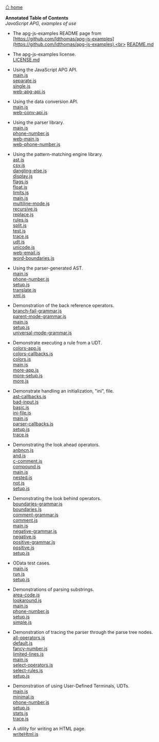 [<span style="font-size: 150%;font-weight:bold;">&#8962;</span> home](https://sabnf.com/)

**Annotated Table of Contents**<br>
_JavaScript APG, examples of use_

- The apg-js-examples README page from [https://github.com/ldthomas/apg-js-examples](https://github.com/ldthomas/apg-js-examples).<br>
  [README.md](./README.html)

- The apg-js-examples license.<br>
  [LICENSE.md](./LICENSE.html)

- Using the JavaScript APG API.<br>
  [main.js](./src/apg-api/main.html)<br>
  [separate.js](./src/apg-api/separate.html)<br>
  [single.js](./src/apg-api/single.html)<br>
  [web-apg-api.js](./src/apg-api/web-apg-api.html)<br>

- Using the data conversion API.<br>
  [main.js](./src/apg-conv-api/main.html)<br>
  [web-conv-api.js](./src/apg-conv-api/web-conv-api.html)<br>

- Using the parser library.<br>
  [main.js](./src/apg-lib/main.html)<br>
  [phone-number.js](./src/apg-lib/phone-number.html)<br>
  [web-main.js](./src/apg-lib/web-main.html)<br>
  [web-phone-number.js](./src/apg-lib/web-phone-number.html)<br>

- Using the pattern-matching engine library.<br>
  [ast.js](./src/apg-exp/ast.html)<br>
  [csv.js](./src/apg-exp/csv.html)<br>
  [dangling-else.js](./src/apg-exp/dangling-else.html)<br>
  [display.js](./src/apg-exp/display.html)<br>
  [flags.js](./src/apg-exp/flags.html)<br>
  [float.js](./src/apg-exp/float.html)<br>
  [limits.js](./src/apg-exp/limits.html)<br>
  [main.js](./src/apg-exp/main.html)<br>
  [multiline-mode.js](./src/apg-exp/multiline-mode.html)<br>
  [recursive.js](./src/apg-exp/recursive.html)<br>
  [replace.js](./src/apg-exp/replace.html)<br>
  [rules.js](./src/apg-exp/rules.html)<br>
  [split.js](./src/apg-exp/split.html)<br>
  [test.js](./src/apg-exp/test.html)<br>
  [trace.js](./src/apg-exp/trace.html)<br>
  [udt.js](./src/apg-exp/udt.html)<br>
  [unicode.js](./src/apg-exp/unicode.html)<br>
  [web-email.js](./src/apg-exp/web-email.html)<br>
  [word-boundaries.js](./src/apg-exp/word-boundaries.html)<br>

- Using the parser-generated AST.<br>
  [main.js](./src/ast/main.html)<br>
  [phone-number.js](./src/ast/phone-number.html)<br>
  [setup.js](./src/ast/setup.html)<br>
  [translate.js](./src/ast/translate.html)<br>
  [xml.js](./src/ast/xml.html)<br>

- Demonstration of the back reference operators.<br>
  [branch-fail-grammar.js](./src/back-reference/branch-fail-grammar.html)<br>
  [parent-mode-grammar.js](./src/back-reference/parent-mode-grammar.html)<br>
  [main.js](./src/back-reference/main.html)<br>
  [setup.js](./src/back-reference/setup.html)<br>
  [universal-mode-grammar.js](./src/back-reference/universal-mode-grammar.html)<br>

- Demonstrate executing a rule from a UDT.<br>
  [colors-app.js](./src/execute-rule/colors-app.html)<br>
  [colors-callbacks.js](./src/execute-rule/colors-callbacks.html)<br>
  [colors.js](./src/execute-rule/colors.html)<br>
  [main.js](./src/execute-rule/main.html)<br>
  [more-app.js](./src/execute-rule/more-app.html)<br>
  [more-setup.js](./src/execute-rule/more-setup.html)<br>
  [more.js](./src/execute-rule/more.html)<br>

- Demonstrate handling an initialization, "ini", file.<br>
  [ast-callbacks.js](./src/ini-file/ast-callbacks.html)<br>
  [bad-input.js](./src/ini-file/bad-input.html)<br>
  [basic.js](./src/ini-file/basic.html)<br>
  [ini-file.js](./src/ini-file/ini-file.html)<br>
  [main.js](./src/ini-file/main.html)<br>
  [parser-callbacks.js](./src/ini-file/parser-callbacks.html)<br>
  [setup.js](./src/ini-file/setup.html)<br>
  [trace.js](./src/ini-file/trace.html)<br>

- Demonstrating the look ahead operators.<br>
  [anbncn.js](./src/look-ahead/anbncn.html)<br>
  [and.js](./src/look-ahead/and.html)<br>
  [c-comment.js](./src/look-ahead/c-comment.html)<br>
  [compound.js](./src/look-ahead/compound.html)<br>
  [main.js](./src/look-ahead/main.html)<br>
  [nested.js](./src/look-ahead/nested.html)<br>
  [not.js](./src/look-ahead/not.html)<br>
  [setup.js](./src/look-ahead/setup.html)<br>

- Demonstrating the look behind operators.<br>
  [boundaries-grammar.js](./src/look-behind/boundaries-grammar.html)<br>
  [boundaries.js](./src/look-behind/boundaries.html)<br>
  [comment-grammar.js](./src/look-behind/comment-grammar.html)<br>
  [comment.js](./src/look-behind/comment.html)<br>
  [main.js](./src/look-behind/main.html)<br>
  [negative-grammar.js](./src/look-behind/negative-grammar.html)<br>
  [negative.js](./src/look-behind/negative.html)<br>
  [positive-grammar.js](./src/look-behind/positive-grammar.html)<br>
  [positive.js](./src/look-behind/positive.html)<br>
  [setup.js](./src/look-behind/setup.html)<br>

- OData test cases.<br>
  [main.js](./src/odata/main.html)<br>
  [run.js](./src/odata/run.html)<br>
  [setup.js](./src/odata/setup.html)<br>

- Demonstrations of parsing substrings.<br>
  [area-code.js](./src/substrings/area-code.html)<br>
  [lookaround.js](./src/substrings/lookaround.html)<br>
  [main.js](./src/substrings/main.html)<br>
  [phone-number.js](./src/substrings/phone-number.html)<br>
  [setup.js](./src/substrings/setup.html)<br>
  [simple.js](./src/substrings/simple.html)<br>

- Demonstration of tracing the parser through the parse tree nodes.<br>
  [all-operators.js](./src/trace/all-operators.html)<br>
  [default.js](./src/trace/default.html)<br>
  [fancy-number.js](./src/trace/fancy-number.html)<br>
  [limited-lines.js](./src/trace/limited-lines.html)<br>
  [main.js](./src/trace/main.html)<br>
  [select-operators.js](./src/trace/select-operators.html)<br>
  [select-rules.js](./src/trace/select-rules.html)<br>
  [setup.js](./src/trace/setup.html)<br>

- Demonstration of using User-Defined Terminals, UDTs.<br>
  [main.js](./src/udt/main.html)<br>
  [minimal.js](./src/udt/minimal.html)<br>
  [phone-number.js](./src/udt/phone-number.html)<br>
  [setup.js](./src/udt/setup.html)<br>
  [stats.js](./src/udt/stats.html)<br>
  [trace.js](./src/udt/trace.html)<br>

- A utility for writing an HTML page.<br>
  [writeHtml.js](./src/writeHtml.html)<br>
